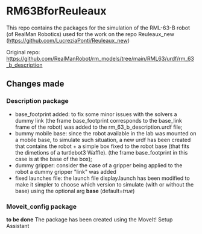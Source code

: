 # RM63BforReuleaux

This repo contains the packages for the simulation of the RML-63-B robot (of RealMan Robotics) used for the work on the repo Reuleaux_new (https://github.com/LucreziaPonti/Reuleaux_new)

Original repo: https://github.com/RealManRobot/rm_models/tree/main/RML63/urdf/rm_63_b_description


## Changes made
### Description package
- base_footprint added: to fix some minor issues with the solvers a dummy link (the frame base_footprint corresponds to the base_link frame of the robot) was added to the rm_63_b_description.urdf file;
- bummy mobile base: since the robot available in the lab was mounted on a mobile base, to simulate such situation, a new urdf has been created that contains the robot + a simple box fixed to the robot base (that fits the dimetions of a turtlebot3 Waffle). (the frame base_footprint in this case is at the base of the box);
- dummy gripper: consider the case of a gripper being applied to the robot a dummy gripper "link" was added
- fixed launches file: the launch file display.launch has been modified to make it simpler to choose which version to simulate (with or without the base) using the optional arg **base** (default=*true*)

### Moveit_config package

**to be done**
The package has been created using the MoveIt! Setup Assistant
